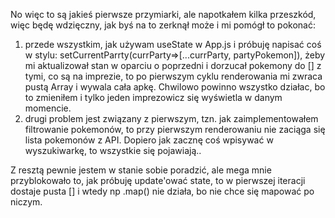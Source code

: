 No więc to są jakieś pierwsze przymiarki, ale napotkałem kilka przeszkód, więc będę wdzięczny, jak byś na to zerknął może i mi pomógł to pokonać:

1) przede wszystkim, jak używam useState w App.js i próbuję napisać coś w stylu: setCurrentParrty(currParty=>[...currParty, partyPokemon]),
żeby mi aktualizował stan w oparciu o poprzedni i dorzucał pokemony do [] z tymi, co są na imprezie, to po pierwszym cyklu renderowania mi zwraca pustą Array
i wywala cała apkę. Chwilowo powinno wszystko działac, bo to zmieniłem i tylko jeden imprezowicz się wyświetla w danym momencie.
2) drugi problem jest związany z pierwszym, tzn. jak zaimplementowałem filtrowanie pokemonów, to przy pierwszym renderowaniu nie zaciąga się lista pokemonów
z API. Dopiero jak zacznę coś wpisywać w wyszukiwarkę, to wszystkie się pojawiają..

Z resztą pewnie jestem w stanie sobie poradzić, ale mega mnie przyblokowało to, jak próbuję update'ować state,
to w pierwszej iteracji dostaje pusta [] i wtedy np .map() nie działa, bo nie chce się mapować po niczym.
